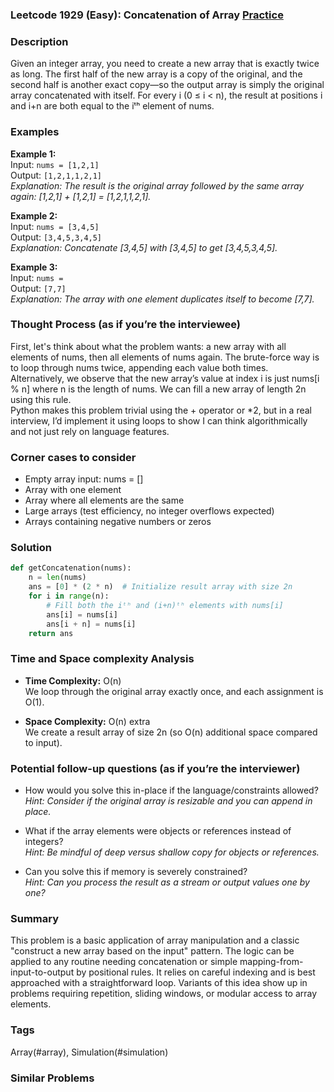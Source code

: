 ### Leetcode 1929 (Easy): Concatenation of Array [Practice](https://leetcode.com/problems/concatenation-of-array)

### Description  
Given an integer array, you need to create a new array that is exactly twice as long. The first half of the new array is a copy of the original, and the second half is another exact copy—so the output array is simply the original array concatenated with itself. For every i (0 ≤ i < n), the result at positions i and i+n are both equal to the iᵗʰ element of nums.

### Examples  

**Example 1:**  
Input: `nums = [1,2,1]`  
Output: `[1,2,1,1,2,1]`  
*Explanation: The result is the original array followed by the same array again: [1,2,1] + [1,2,1] = [1,2,1,1,2,1].*

**Example 2:**  
Input: `nums = [3,4,5]`  
Output: `[3,4,5,3,4,5]`  
*Explanation: Concatenate [3,4,5] with [3,4,5] to get [3,4,5,3,4,5].*

**Example 3:**  
Input: `nums = `  
Output: `[7,7]`  
*Explanation: The array with one element duplicates itself to become [7,7].*

### Thought Process (as if you’re the interviewee)  
First, let's think about what the problem wants: a new array with all elements of nums, then all elements of nums again. The brute-force way is to loop through nums twice, appending each value both times.  
Alternatively, we observe that the new array’s value at index i is just nums[i % n] where n is the length of nums. We can fill a new array of length 2n using this rule.  
Python makes this problem trivial using the + operator or \*2, but in a real interview, I’d implement it using loops to show I can think algorithmically and not just rely on language features.

### Corner cases to consider  
- Empty array input: nums = []  
- Array with one element  
- Array where all elements are the same  
- Large arrays (test efficiency, no integer overflows expected)
- Arrays containing negative numbers or zeros

### Solution

```python
def getConcatenation(nums):
    n = len(nums)
    ans = [0] * (2 * n)  # Initialize result array with size 2n
    for i in range(n):
        # Fill both the iᵗʰ and (i+n)ᵗʰ elements with nums[i]
        ans[i] = nums[i]
        ans[i + n] = nums[i]
    return ans
```

### Time and Space complexity Analysis  

- **Time Complexity:** O(n)  
  We loop through the original array exactly once, and each assignment is O(1).

- **Space Complexity:** O(n) extra  
  We create a result array of size 2n (so O(n) additional space compared to input).

### Potential follow-up questions (as if you’re the interviewer)  

- How would you solve this in-place if the language/constraints allowed?  
  *Hint: Consider if the original array is resizable and you can append in place.*

- What if the array elements were objects or references instead of integers?  
  *Hint: Be mindful of deep versus shallow copy for objects or references.*

- Can you solve this if memory is severely constrained?  
  *Hint: Can you process the result as a stream or output values one by one?*

### Summary
This problem is a basic application of array manipulation and a classic "construct a new array based on the input" pattern. The logic can be applied to any routine needing concatenation or simple mapping-from-input-to-output by positional rules. It relies on careful indexing and is best approached with a straightforward loop. Variants of this idea show up in problems requiring repetition, sliding windows, or modular access to array elements.

### Tags
Array(#array), Simulation(#simulation)

### Similar Problems
